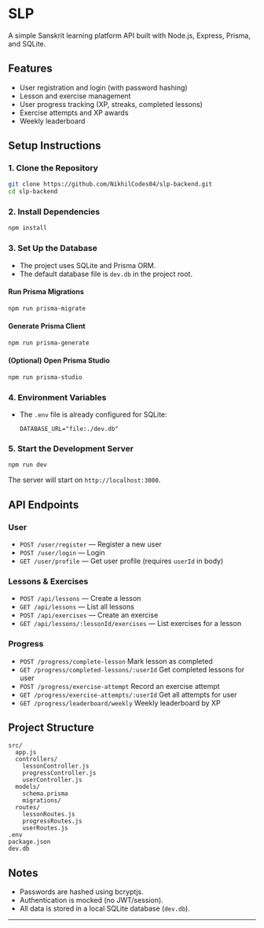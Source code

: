 # SLP

A simple Sanskrit learning platform API built with Node.js, Express, Prisma, and SQLite.

## Features

- User registration and login (with password hashing)
- Lesson and exercise management
- User progress tracking (XP, streaks, completed lessons)
- Exercise attempts and XP awards
- Weekly leaderboard

## Setup Instructions

### 1. Clone the Repository

```sh
git clone https://github.com/NikhilCodes04/slp-backend.git
cd slp-backend
```

### 2. Install Dependencies

```sh
npm install
```

### 3. Set Up the Database

- The project uses SQLite and Prisma ORM.
- The default database file is `dev.db` in the project root.

#### Run Prisma Migrations

```sh
npm run prisma-migrate
```

#### Generate Prisma Client

```sh
npm run prisma-generate
```

#### (Optional) Open Prisma Studio

```sh
npm run prisma-studio
```

### 4. Environment Variables

- The `.env` file is already configured for SQLite:
  ```
  DATABASE_URL="file:./dev.db"
  ```

### 5. Start the Development Server

```sh
npm run dev
```

The server will start on `http://localhost:3000`.

## API Endpoints

### User

- `POST /user/register` — Register a new user
- `POST /user/login` — Login
- `GET /user/profile` — Get user profile (requires `userId` in body)

### Lessons & Exercises

- `POST /api/lessons` — Create a lesson
- `GET /api/lessons` — List all lessons
- `POST /api/exercises` — Create an exercise
- `GET /api/lessons/:lessonId/exercises` — List exercises for a lesson

### Progress

- `POST /progress/complete-lesson`  Mark lesson as completed
- `GET /progress/completed-lessons/:userId`  Get completed lessons for user
- `POST /progress/exercise-attempt`  Record an exercise attempt
- `GET /progress/exercise-attempts/:userId`  Get all attempts for user
- `GET /progress/leaderboard/weekly`  Weekly leaderboard by XP

## Project Structure

```
src/
  app.js
  controllers/
    lessonController.js
    progressController.js
    userController.js
  models/
    schema.prisma
    migrations/
  routes/
    lessonRoutes.js
    progressRoutes.js
    userRoutes.js
.env
package.json
dev.db
```

## Notes

- Passwords are hashed using bcryptjs.
- Authentication is mocked (no JWT/session).
- All data is stored in a local SQLite database (`dev.db`).

---

